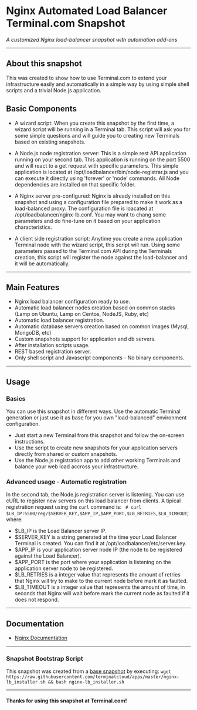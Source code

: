 # **Nginx Automated Load Balancer** Terminal.com Snapshot

*A customized Nginx load-balancer snapshot with automation add-ons*

---

## About this snapshot

This was created to show how to use Terminal.com to extend your infrastructure easily and automatically in a simple way by using simple shell scripts and a trivial Node.js application.


## Basic Components

- A wizard script: When you create this snapshot by the first time, a wizard script will be running in a Terminal tab. This script will ask you for some simple questions and will guide you to creating new Terminals based on existing snapshots.

- A Node.js node registration server: This is a simple rest API application running on your second tab. This application is running on the port 5500 and will react to a get request with specific parameters. This simple application is located at /opt/loadbalancer/bin/node-registrar.js and you can execute it directly using 'forever' or 'node' commands. All Node dependencies are installed on that specific folder.

- A Nginx server pre-configured: Nginx is already installed on this snapshot and using a configuration file prepared to make it work as a load-balanced proxy. The configuration file is loacated at /opt/loadbalancer/nginx-lb.conf. You may want to chang some parameters and do fine-tune on it based on your application characteristics.

- A client side registration script: Anytime you create a new application Terminal node with the wizard script, this script will run. Using some parameters passed to the Terminal.com API during the Terminals creation, this script will register the node against the load-balancer and it will be automatically.

---

## Main Features

- Nginx load balancer configuration ready to use.
- Automatic load balancer nodes creation based on common stacks (Lamp on Ubuntu, Lamp on Centos, NodeJS, Ruby, etc)
- Automatic load balancer registration.
- Automatic database servers creation based on common images (Mysql, MongoDB, etc)
- Custom snapshots support for application and db servers.
- After installation scripts usage.
- REST based registration server.
- Only shell script and Javascript components - No binary components.

---

## Usage

### Basics

You can use this snapshot in different ways. Use the automatic Terminal generation or just use it as base for you own "load-balanced" environment configuration.

- Just start a new Terminal from this snapshot and follow the on-screen instructions.
- Use the script to create new snapshots for your application servers directly from shared or custom snapshots.
- Use the Node.js registration app to add other working Terminals and balance your web load accross your infrastructure.


### Advanced usage - Automatic registration
In the second tab, the Node.js registration server is listening. You can use cURL to register new servers on this load balancer from clients.
A tipical registration request using the `curl` command is: ` # curl $LB_IP:5500/reg/$SERVER_KEY,$APP_IP,$APP_PORT,$LB_RETRIES,$LB_TIMEOUT`; where:

- $LB_IP is the Load Balancer server IP.
- $SERVER_KEY is a string generated at the time your Load Balancer Terminal is created. You can find it at /opt/loadbalancer/etc/server.key.
- $APP_IP is your application server node IP (the node to be registered against the Load Balancer).
- $APP_PORT is the port where your application is listening on the application server node to be registered.
- $LB_RETRIES is a integer value that represents the amount of retries that Nginx will try to make to the current node before mark it as faulted.
- $LB_TIMEOUT is a integer value that represents the amount of time, in seconds that Nginx will wait before mark the current node as faulted if it does not respond.

---

## Documentation

- [Nginx Documentation](http://nginx.org/en/docs/)

---

### Snapshot Bootstrap Script

This snapshot was created from a [base snapshot](https://www.terminal.com/tiny/FzpHiTXG1K) by executing:
`wget https://raw.githubusercontent.com/terminalcloud/apps/master/nginx-lb_installer.sh && bash nginx-lb_installer.sh`

---

#### Thanks for using this snapshot at Terminal.com!
